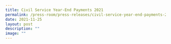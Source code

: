 ```yaml
---
title: Civil Service Year‑End Payments 2021
permalink: /press-room/press-releases/civil-service-year-end-payments-2021/
date: 2021-11-25
layout: post
description: ""
image: ""
---
```

